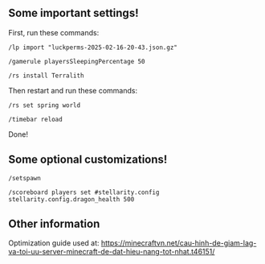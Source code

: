 ## Some important settings!
First, run these commands:
```
/lp import "luckperms-2025-02-16-20-43.json.gz"
```
```
/gamerule playersSleepingPercentage 50
```
```
/rs install Terralith
```
Then restart and run these commands:
```
/rs set spring world
```
```
/timebar reload
```
Done!

## Some optional customizations!
```
/setspawn
```
```
/scoreboard players set #stellarity.config stellarity.config.dragon_health 500
```
## Other information
Optimization guide used at: https://minecraftvn.net/cau-hinh-de-giam-lag-va-toi-uu-server-minecraft-de-dat-hieu-nang-tot-nhat.t46151/
